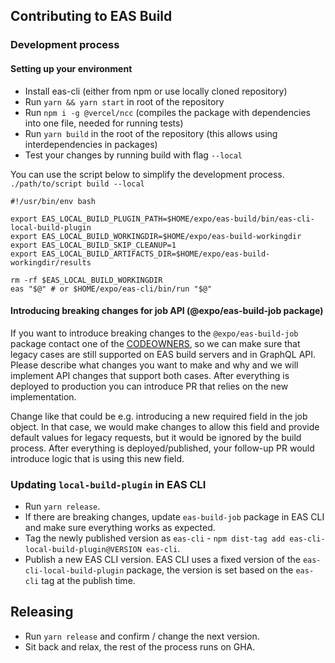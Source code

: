 ## Contributing to EAS Build

### Development process

#### Setting up your environment

- Install eas-cli (either from npm or use locally cloned repository)
- Run `yarn && yarn start` in root of the repository
- Run `npm i -g @vercel/ncc` (compiles the package with dependencies into one file, needed for running tests)
- Run `yarn build` in the root of the repository (this allows using interdependencies in packages)
- Test your changes by running build with flag `--local`

You can use the script below to simplify the development process. `./path/to/script build --local`

```
#!/usr/bin/env bash

export EAS_LOCAL_BUILD_PLUGIN_PATH=$HOME/expo/eas-build/bin/eas-cli-local-build-plugin
export EAS_LOCAL_BUILD_WORKINGDIR=$HOME/expo/eas-build-workingdir
export EAS_LOCAL_BUILD_SKIP_CLEANUP=1
export EAS_LOCAL_BUILD_ARTIFACTS_DIR=$HOME/expo/eas-build-workingdir/results

rm -rf $EAS_LOCAL_BUILD_WORKINGDIR
eas "$@" # or $HOME/expo/eas-cli/bin/run "$@"
```

#### Introducing breaking changes for job API (@expo/eas-build-job package)

If you want to introduce breaking changes to the `@expo/eas-build-job` package contact one of the [CODEOWNERS](/CODEOWNERS), so we can make sure that legacy cases are still supported on EAS build servers and in GraphQL API. Please describe what changes you want to make and why and we will implement API changes that support both cases. After everything is deployed to production you can introduce PR that relies on the new implementation.

Change like that could be e.g. introducing a new required field in the job object. In that case, we would make changes to allow this field and provide default values for legacy requests, but it would be ignored by the build process. After everything is deployed/published, your follow-up PR would introduce logic that is using this new field.

### Updating `local-build-plugin` in EAS CLI

- Run `yarn release`.
- If there are breaking changes, update `eas-build-job` package in EAS CLI and make sure everything works as expected.
- Tag the newly published version as `eas-cli` - `npm dist-tag add eas-cli-local-build-plugin@VERSION eas-cli`.
- Publish a new EAS CLI version. EAS CLI uses a fixed version of the `eas-cli-local-build-plugin` package, the version is set based on the `eas-cli` tag at the publish time.

## Releasing

- Run `yarn release` and confirm / change the next version.
- Sit back and relax, the rest of the process runs on GHA.
